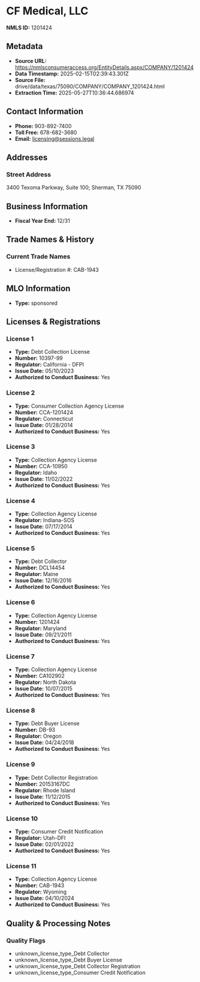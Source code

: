 # CF Medical, LLC

**NMLS ID:** 1201424

## Metadata
- **Source URL:** https://nmlsconsumeraccess.org/EntityDetails.aspx/COMPANY/1201424
- **Data Timestamp:** 2025-02-15T02:39:43.301Z
- **Source File:** drive/data/texas/75090/COMPANY/COMPANY_1201424.html
- **Extraction Time:** 2025-05-27T10:36:44.686974

## Contact Information
- **Phone:** 903-892-7400
- **Toll Free:** 678-682-3680
- **Email:** licensing@sessions.legal

## Addresses
### Street Address
3400 Texoma Parkway, Suite 100; Sherman, TX 75090

## Business Information
- **Fiscal Year End:** 12/31

## Trade Names & History
### Current Trade Names
- License/Registration #: CAB-1943

## MLO Information
- **Type:** sponsored

## Licenses & Registrations

### License 1
- **Type:** Debt Collection License
- **Number:** 10397-99
- **Regulator:** California - DFPI
- **Issue Date:** 05/10/2023
- **Authorized to Conduct Business:** Yes

### License 2
- **Type:** Consumer Collection Agency License
- **Number:** CCA-1201424
- **Regulator:** Connecticut
- **Issue Date:** 01/28/2014
- **Authorized to Conduct Business:** Yes

### License 3
- **Type:** Collection Agency License
- **Number:** CCA-10950
- **Regulator:** Idaho
- **Issue Date:** 11/02/2022
- **Authorized to Conduct Business:** Yes

### License 4
- **Type:** Collection Agency License
- **Regulator:** Indiana-SOS
- **Issue Date:** 07/17/2014
- **Authorized to Conduct Business:** Yes

### License 5
- **Type:** Debt Collector
- **Number:** DCL14454
- **Regulator:** Maine
- **Issue Date:** 12/16/2016
- **Authorized to Conduct Business:** Yes

### License 6
- **Type:** Collection Agency License
- **Number:** 1201424
- **Regulator:** Maryland
- **Issue Date:** 09/21/2011
- **Authorized to Conduct Business:** Yes

### License 7
- **Type:** Collection Agency License
- **Number:** CA102902
- **Regulator:** North Dakota
- **Issue Date:** 10/07/2015
- **Authorized to Conduct Business:** Yes

### License 8
- **Type:** Debt Buyer License
- **Number:** DB-93
- **Regulator:** Oregon
- **Issue Date:** 04/24/2018
- **Authorized to Conduct Business:** Yes

### License 9
- **Type:** Debt Collector Registration
- **Number:** 20153167DC
- **Regulator:** Rhode Island
- **Issue Date:** 11/12/2015
- **Authorized to Conduct Business:** Yes

### License 10
- **Type:** Consumer Credit Notification
- **Regulator:** Utah-DFI
- **Issue Date:** 02/01/2022
- **Authorized to Conduct Business:** Yes

### License 11
- **Type:** Collection Agency License
- **Number:** CAB-1943
- **Regulator:** Wyoming
- **Issue Date:** 04/10/2024
- **Authorized to Conduct Business:** Yes

## Quality & Processing Notes
### Quality Flags
- unknown_license_type_Debt Collector
- unknown_license_type_Debt Buyer License
- unknown_license_type_Debt Collector Registration
- unknown_license_type_Consumer Credit Notification
